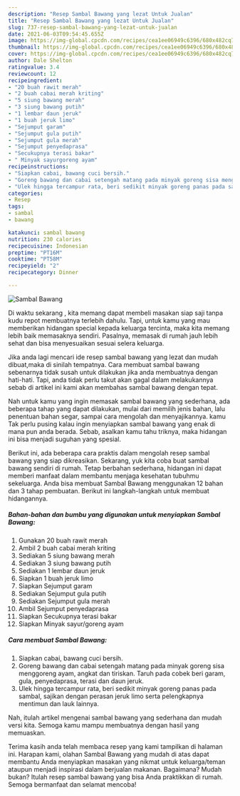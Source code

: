 ```yaml
---
description: "Resep Sambal Bawang yang lezat Untuk Jualan"
title: "Resep Sambal Bawang yang lezat Untuk Jualan"
slug: 737-resep-sambal-bawang-yang-lezat-untuk-jualan
date: 2021-06-03T09:54:45.655Z
image: https://img-global.cpcdn.com/recipes/cea1ee06949c6396/680x482cq70/sambal-bawang-foto-resep-utama.jpg
thumbnail: https://img-global.cpcdn.com/recipes/cea1ee06949c6396/680x482cq70/sambal-bawang-foto-resep-utama.jpg
cover: https://img-global.cpcdn.com/recipes/cea1ee06949c6396/680x482cq70/sambal-bawang-foto-resep-utama.jpg
author: Dale Shelton
ratingvalue: 3.4
reviewcount: 12
recipeingredient:
- "20 buah rawit merah"
- "2 buah cabai merah kriting"
- "5 siung bawang merah"
- "3 siung bawang putih"
- "1 lembar daun jeruk"
- "1 buah jeruk limo"
- "Sejumput garam"
- "Sejumput gula putih"
- "Sejumput gula merah"
- "Sejumput penyedaprasa"
- "Secukupnya terasi bakar"
- " Minyak sayurgoreng ayam"
recipeinstructions:
- "Siapkan cabai, bawang cuci bersih."
- "Goreng bawang dan cabai setengah matang pada minyak goreng sisa menggoreng ayam, angkat dan tiriskan. Taruh pada cobek beri garam, gula, penyedaprasa, terasi dan daun jeruk."
- "Ulek hingga tercampur rata, beri sedikit minyak goreng panas pada sambal, sajikan dengan perasan jeruk limo serta pelengkapnya mentimun dan lauk lainnya."
categories:
- Resep
tags:
- sambal
- bawang

katakunci: sambal bawang 
nutrition: 230 calories
recipecuisine: Indonesian
preptime: "PT16M"
cooktime: "PT58M"
recipeyield: "2"
recipecategory: Dinner

---
```



![Sambal Bawang](https://img-global.cpcdn.com/recipes/cea1ee06949c6396/680x482cq70/sambal-bawang-foto-resep-utama.jpg)

Di waktu  sekarang , kita memang dapat membeli masakan siap saji tanpa kudu repot membuatnya terlebih dahulu. Tapi, untuk kamu yang mau memberikan hidangan special kepada keluarga tercinta, maka kita memang lebih baik memasaknya sendiri. Pasalnya, memasak di rumah jauh lebih sehat dan bisa menyesuaikan sesuai selera keluarga.

Jika anda lagi mencari ide resep sambal bawang yang lezat dan mudah dibuat,maka di sinilah tempatnya. Cara membuat sambal bawang  sebenarnya tidak susah untuk dilakukan jika anda membuatnya dengan hati-hati. Tapi, anda tidak perlu takut akan gagal dalam melakukannya 
sebab di artikel ini kami akan membahas sambal bawang dengan tepat.  



Nah untuk kamu yang ingin memasak sambal bawang yang sederhana, ada beberapa tahap yang dapat dilakukan, mulai dari memilih jenis bahan, lalu penentuan bahan segar, sampai cara mengolah dan menyajikannya. kamu Tak perlu pusing kalau ingin menyiapkan sambal bawang yang enak di mana pun anda berada. Sebab, asalkan kamu  tahu triknya, maka hidangan ini bisa menjadi suguhan yang spesial.

Berikut ini, ada beberapa cara praktis  dalam mengolah resep sambal bawang yang siap dikreasikan. Sekarang, yuk kita coba buat sambal bawang sendiri di rumah. Tetap berbahan sederhana, hidangan ini dapat memberi manfaat dalam membantu menjaga kesehatan tubuhmu sekeluarga. Anda bisa membuat Sambal Bawang menggunakan 12 bahan dan 3 tahap pembuatan. Berikut ini langkah-langkah untuk membuat hidangannya.

<!--inarticleads1-->

##### Bahan-bahan dan bumbu yang digunakan untuk menyiapkan Sambal Bawang:

1. Gunakan 20 buah rawit merah
1. Ambil 2 buah cabai merah kriting
1. Sediakan 5 siung bawang merah
1. Sediakan 3 siung bawang putih
1. Sediakan 1 lembar daun jeruk
1. Siapkan 1 buah jeruk limo
1. Siapkan Sejumput garam
1. Sediakan Sejumput gula putih
1. Sediakan Sejumput gula merah
1. Ambil Sejumput penyedaprasa
1. Siapkan Secukupnya terasi bakar
1. Siapkan  Minyak sayur/goreng ayam




<!--inarticleads2-->

##### Cara membuat Sambal Bawang:

1. Siapkan cabai, bawang cuci bersih.
1. Goreng bawang dan cabai setengah matang pada minyak goreng sisa menggoreng ayam, angkat dan tiriskan. Taruh pada cobek beri garam, gula, penyedaprasa, terasi dan daun jeruk.
1. Ulek hingga tercampur rata, beri sedikit minyak goreng panas pada sambal, sajikan dengan perasan jeruk limo serta pelengkapnya mentimun dan lauk lainnya.




Nah, itulah artikel mengenai  sambal bawang  yang sederhana dan mudah versi kita. Semoga kamu mampu membuatnya dengan hasil yang memuaskan. 

Terima kasih anda telah membaca resep yang kami tampilkan di halaman ini. Harapan kami, olahan  Sambal Bawang yang mudah di atas dapat membantu Anda menyiapkan masakan yang nikmat untuk keluarga/teman ataupun menjadi inspirasi dalam berjualan makanan. Bagaimana? Mudah bukan? Itulah resep sambal bawang yang bisa Anda praktikkan di rumah. Semoga bermanfaat dan selamat mencoba!

